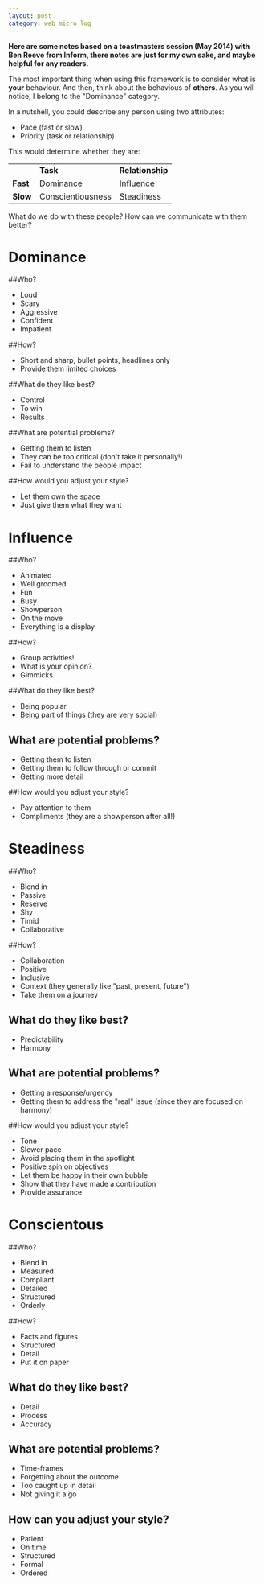 ```yaml
---
layout: post
category: web micro log
---
```


**Here are some notes based on a toastmasters session (May 2014) with Ben Reeve from Inform,
there notes are just for my own sake, and maybe helpful for any readers.**

The most important thing when using this framework is to consider what is **your** behaviour. And then,
think about the behavious of **others**. As you will notice, I belong to the "Dominance" category.

In a nutshell, you could describe any person using two attributes:

- Pace (fast or slow)
- Priority (task or relationship)

This would determine whether they are:

<table>
<tr><td></td><td><b>Task</b></td><td><b>Relationship</b></td></tr>
<tr><td><b>Fast</b></td><td> Dominance</td><td> Influence</td></tr>
<tr><td><b>Slow</b></td><td> Conscientiousness</td><td> Steadiness</td></tr>
</table>

What do we do with these people? How can we communicate with them better?

# Dominance

##Who?

- Loud
- Scary
- Aggressive
- Confident
- Impatient

##How?

- Short and sharp, bullet points, headlines only
- Provide them limited choices

##What do they like best?

- Control
- To win
- Results

##What are potential problems?

- Getting them to listen
- They can be too critical (don't take it personally!)
- Fail to understand the people impact

##How would you adjust your style?

- Let them own the space
- Just give them what they want

# Influence

##Who?

- Animated
- Well groomed
- Fun
- Busy
- Showperson
- On the move
- Everything is a display

##How?

- Group activities!
- What is your opinion?
- Gimmicks

##What do they like best?

- Being popular
- Being part of things (they are very social)

## What are potential problems?

- Getting them to listen
- Getting them to follow through or commit
- Getting more detail

##How would you adjust your style?

- Pay attention to them
- Compliments (they are a showperson after all!)

# Steadiness

##Who?

- Blend in
- Passive
- Reserve
- Shy
- Timid
- Collaborative

##How?

- Collaboration
- Positive
- Inclusive
- Context (they generally like "past, present, future")
- Take them on a journey

## What do they like best?

- Predictability
- Harmony

## What are potential problems?

- Getting a response/urgency
- Getting them to address the "real" issue (since they are focused on harmony)

##How would you adjust your style?

- Tone
- Slower pace
- Avoid placing them in the spotlight
- Positive spin on objectives
- Let them be happy in their own bubble
- Show that they have made a contribution
- Provide assurance

# Conscientous

##Who?

- Blend in
- Measured
- Compliant
- Detailed
- Structured
- Orderly

##How?

- Facts and figures
- Structured
- Detail
- Put it on paper

## What do they like best?

- Detail
- Process
- Accuracy

## What are potential problems?

- Time-frames
- Forgetting about the outcome
- Too caught up in detail
- Not giving it a go

## How can you adjust your style?

- Patient
- On time
- Structured
- Formal
- Ordered
